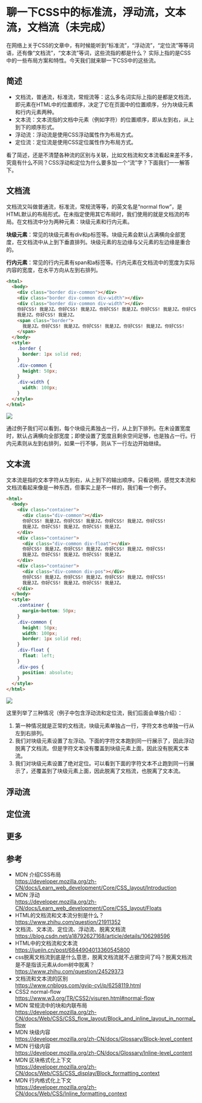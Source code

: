# 聊一下CSS中的标准流，浮动流，文本流，文档流（未完成）
在网络上关于CSS的文章中，有时候能听到“标准流”，“浮动流”，“定位流”等等词语，还有像“文档流”，“文本流”等词，这些流指的都是什么？ 实际上指的是CSS中的一些布局方案和特性。今天我们就来聊一下CSS中的这些流。

## 简述
* 文档流，普通流，标准流，常规流等：这么多名词实际上指的是都是文档流，即元素在HTML中的位置顺序，决定了它在页面中的位置顺序，分为块级元素和行内元素两种。
* 文本流：文本流指的文档中元素（例如字符）的位置顺序，即从左到右，从上到下的顺序形式。
* 浮动流：浮动流是使用CSS浮动属性作为布局方式。
* 定位流：定位流是使用CSS定位属性作为布局方式。

看了简述，还是不清楚各种流的区别与关联，比如文档流和文本流看起来差不多，究竟有什么不同？CSS浮动和定位为什么要多加一个“流”字？下面我们一一解答下。

## 文档流
文档流又叫做普通流，标准流，常规流等等，的英文名是“normal flow”，是HTML默认的布局形式。在未指定使用其它布局时，我们使用的就是文档流的布局。在文档流中分为两种元素：块级元素和行内元素。

**块级元素**：常见的块级元素有div和p标签等。块级元素会默认占满横向全部宽度，在文档流中从上到下垂直排列。块级元素的左边缘与父元素的左边缘是重合的。

**行内元素**：常见的行内元素有span和a标签等。行内元素在文档流中的宽度为实际内容的宽度，在水平方向从左到右排列。

```html
<html>
  <body>
    <div class="border div-common"></div>
    <div class="border div-common div-width"></div>
    <div class="border div-common div-width"></div>
    你好CSS! 我是JZ。你好CSS! 我是JZ。你好CSS! 我是JZ。你好CSS! 我是JZ。你好CSS!
    我是JZ。你好CSS! 我是JZ。
    <span class="border">
      我是JZ。你好CSS! 我是JZ。你好CSS! 我是JZ。你好CSS! 我是JZ。你好CSS!
    </span>
  </body>
  <style>
    .border {
      border: 1px solid red;
    }
    .div-common {
      height: 50px;
    }
    .div-width {
      width: 100px;
    }
  </style>
</html>
```

![](/2025/float-1.png)

通过例子我们可以看到，每个块级元素独占一行，从上到下排列。在未设置宽度时，默认占满横向全部宽度；即使设置了宽度且剩余空间足够，也是独占一行。行内元素则从左到右排列，如果一行不够，则从下一行左边开始继续。

## 文本流
文本流是指的文本字符从左到右，从上到下的输出顺序。只看说明，感觉文本流和文档流看起来像是一种东西，但事实上是不一样的，我们看一个例子。

```html
<html>
  <body>
    <div class="container">
      <div class="div-common"></div>
      你好CSS! 我是JZ。你好CSS! 我是JZ。你好CSS! 我是JZ。你好CSS!
      我是JZ。你好CSS! 我是JZ。你好CSS! 我是JZ。
    </div>
    <div class="container">
      <div class="div-common div-float"></div>
      你好CSS! 我是JZ。你好CSS! 我是JZ。你好CSS! 我是JZ。你好CSS!
      我是JZ。你好CSS! 我是JZ。你好CSS! 我是JZ。
    </div>
    <div class="container">
      <div class="div-common div-pos"></div>
      你好CSS! 我是JZ。你好CSS! 我是JZ。你好CSS! 我是JZ。你好CSS!
      我是JZ。你好CSS! 我是JZ。你好CSS! 我是JZ。
    </div>
  </body>
  <style>
    .container {
      margin-bottom: 50px;
    }
    .div-common {
      height: 50px;
      width: 100px;
      border: 1px solid red;
    }
    .div-float {
      float: left;
    }
    .div-pos {
      position: absolute;
    }
  </style>
</html>
```

![](/2025/float-2.png)


这里列举了三种情况（例子中包含浮动流和定位流，我们后面会单独介绍）：
1. 第一种情况就是正常的文档流，块级元素单独占一行，字符文本也单独一行从左到右排列。
2. 我们对块级元素设置了左浮动。下面的字符文本跑到同一行展示了，因此浮动脱离了文档流。但是字符文本没有覆盖到块级元素上面，因此没有脱离文本流。
3. 我们对块级元素设置了绝对定位。可以看到下面的字符文本不止跑到同一行展示了，还覆盖到了块级元素上面，因此脱离了文档流，也脱离了文本流。

## 浮动流

## 定位流

## 更多

## 参考
- MDN 介绍CSS布局\
  https://developer.mozilla.org/zh-CN/docs/Learn_web_development/Core/CSS_layout/Introduction
- MDN 浮动\
  https://developer.mozilla.org/zh-CN/docs/Learn_web_development/Core/CSS_layout/Floats
- HTML的文档流和文本流分别是什么？\
  https://www.zhihu.com/question/21911352
- 文档流、文本流、定位流、浮动流、脱离文档流\
  https://blog.csdn.net/a18792627168/article/details/106298596
- HTML中的文档流和文本流\
  https://juejin.cn/post/6844904013360545800
- css脱离文档流到底是什么意思，脱离文档流就不占据空间了吗？脱离文档流是不是指该元素从dom树中脱离？\
  https://www.zhihu.com/question/24529373
- 文档流和文本流的区别\
  https://www.cnblogs.com/gvip-cyl/p/6258119.html
- CSS2 normal-flow\
  https://www.w3.org/TR/CSS2/visuren.html#normal-flow
- MDN 常规流中的块和内联布局\
  https://developer.mozilla.org/zh-CN/docs/Web/CSS/CSS_flow_layout/Block_and_inline_layout_in_normal_flow
- MDN 块级内容\
  https://developer.mozilla.org/zh-CN/docs/Glossary/Block-level_content
- MDN 行级内容\
  https://developer.mozilla.org/zh-CN/docs/Glossary/Inline-level_content
- MDN 区块格式化上下文\
  https://developer.mozilla.org/zh-CN/docs/Web/CSS/CSS_display/Block_formatting_context
- MDN 行内格式化上下文\
  https://developer.mozilla.org/zh-CN/docs/Web/CSS/Inline_formatting_context

